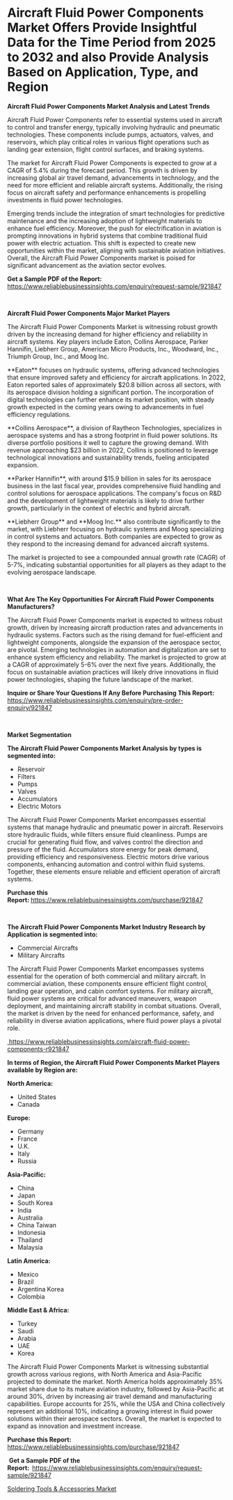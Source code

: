 <p><h1>Aircraft Fluid Power Components Market Offers Provide Insightful Data for the Time Period from 2025 to 2032 and also Provide Analysis Based on Application, Type, and Region</h1></p><p><strong>Aircraft Fluid Power Components Market Analysis and Latest Trends</strong></p>
<p><p>Aircraft Fluid Power Components refer to essential systems used in aircraft to control and transfer energy, typically involving hydraulic and pneumatic technologies. These components include pumps, actuators, valves, and reservoirs, which play critical roles in various flight operations such as landing gear extension, flight control surfaces, and braking systems.</p><p>The market for Aircraft Fluid Power Components is expected to grow at a CAGR of 5.4% during the forecast period. This growth is driven by increasing global air travel demand, advancements in technology, and the need for more efficient and reliable aircraft systems. Additionally, the rising focus on aircraft safety and performance enhancements is propelling investments in fluid power technologies. </p><p>Emerging trends include the integration of smart technologies for predictive maintenance and the increasing adoption of lightweight materials to enhance fuel efficiency. Moreover, the push for electrification in aviation is prompting innovations in hybrid systems that combine traditional fluid power with electric actuation. This shift is expected to create new opportunities within the market, aligning with sustainable aviation initiatives. Overall, the Aircraft Fluid Power Components market is poised for significant advancement as the aviation sector evolves.</p></p>
<p><strong>Get a Sample PDF of the Report:&nbsp;</strong> <a href="https://www.reliablebusinessinsights.com/enquiry/request-sample/921847?utm_campaign=2275&utm_medium=2&utm_source=Github&utm_content=ia&utm_term=23022025&utm_id=aircraft-fluid-power-components">https://www.reliablebusinessinsights.com/enquiry/request-sample/921847</a></p>
<p>&nbsp;</p>
<p><strong>Aircraft Fluid Power Components Major Market Players</strong></p>
<p><p>The Aircraft Fluid Power Components Market is witnessing robust growth driven by the increasing demand for higher efficiency and reliability in aircraft systems. Key players include Eaton, Collins Aerospace, Parker Hannifin, Liebherr Group, American Micro Products, Inc., Woodward, Inc., Triumph Group, Inc., and Moog Inc.</p><p>**Eaton** focuses on hydraulic systems, offering advanced technologies that ensure improved safety and efficiency for aircraft applications. In 2022, Eaton reported sales of approximately $20.8 billion across all sectors, with its aerospace division holding a significant portion. The incorporation of digital technologies can further enhance its market position, with steady growth expected in the coming years owing to advancements in fuel efficiency regulations.</p><p>**Collins Aerospace**, a division of Raytheon Technologies, specializes in aerospace systems and has a strong footprint in fluid power solutions. Its diverse portfolio positions it well to capture the growing demand. With revenue approaching $23 billion in 2022, Collins is positioned to leverage technological innovations and sustainability trends, fueling anticipated expansion.</p><p>**Parker Hannifin**, with around $15.9 billion in sales for its aerospace business in the last fiscal year, provides comprehensive fluid handling and control solutions for aerospace applications. The company's focus on R&D and the development of lightweight materials is likely to drive further growth, particularly in the context of electric and hybrid aircraft.</p><p>**Liebherr Group** and **Moog Inc.** also contribute significantly to the market, with Liebherr focusing on hydraulic systems and Moog specializing in control systems and actuators. Both companies are expected to grow as they respond to the increasing demand for advanced aircraft systems.</p><p>The market is projected to see a compounded annual growth rate (CAGR) of 5-7%, indicating substantial opportunities for all players as they adapt to the evolving aerospace landscape.</p></p>
<p>&nbsp;</p>
<p><strong>What Are The Key Opportunities For Aircraft Fluid Power Components Manufacturers?</strong></p>
<p><p>The Aircraft Fluid Power Components market is expected to witness robust growth, driven by increasing aircraft production rates and advancements in hydraulic systems. Factors such as the rising demand for fuel-efficient and lightweight components, alongside the expansion of the aerospace sector, are pivotal. Emerging technologies in automation and digitalization are set to enhance system efficiency and reliability. The market is projected to grow at a CAGR of approximately 5-6% over the next five years. Additionally, the focus on sustainable aviation practices will likely drive innovations in fluid power technologies, shaping the future landscape of the market.</p></p>
<p><strong>Inquire or Share Your Questions If Any Before Purchasing This Report:</strong> <a href="https://www.reliablebusinessinsights.com/enquiry/pre-order-enquiry/921847?utm_campaign=2275&utm_medium=2&utm_source=Github&utm_content=ia&utm_term=23022025&utm_id=aircraft-fluid-power-components">https://www.reliablebusinessinsights.com/enquiry/pre-order-enquiry/921847</a></p>
<p>&nbsp;</p>
<p><strong>Market Segmentation</strong></p>
<p><strong>The Aircraft Fluid Power Components Market Analysis by types is segmented into:</strong></p>
<p><ul><li>Reservoir</li><li>Filters</li><li>Pumps</li><li>Valves</li><li>Accumulators</li><li>Electric Motors</li></ul></p>
<p><p>The Aircraft Fluid Power Components Market encompasses essential systems that manage hydraulic and pneumatic power in aircraft. Reservoirs store hydraulic fluids, while filters ensure fluid cleanliness. Pumps are crucial for generating fluid flow, and valves control the direction and pressure of the fluid. Accumulators store energy for peak demand, providing efficiency and responsiveness. Electric motors drive various components, enhancing automation and control within fluid systems. Together, these elements ensure reliable and efficient operation of aircraft systems.</p></p>
<p><strong>Purchase this Report:&nbsp;</strong><a href="https://www.reliablebusinessinsights.com/purchase/921847?utm_campaign=2275&utm_medium=2&utm_source=Github&utm_content=ia&utm_term=23022025&utm_id=aircraft-fluid-power-components">https://www.reliablebusinessinsights.com/purchase/921847</a></p>
<p>&nbsp;</p>
<p><strong>The Aircraft Fluid Power Components Market Industry Research by Application is segmented into:</strong></p>
<p><ul><li>Commercial Aircrafts</li><li>Military Aircrafts</li></ul></p>
<p><p>The Aircraft Fluid Power Components Market encompasses systems essential for the operation of both commercial and military aircraft. In commercial aviation, these components ensure efficient flight control, landing gear operation, and cabin comfort systems. For military aircraft, fluid power systems are critical for advanced maneuvers, weapon deployment, and maintaining aircraft stability in combat situations. Overall, the market is driven by the need for enhanced performance, safety, and reliability in diverse aviation applications, where fluid power plays a pivotal role.</p></p>
<p><a href="https://www.reliablebusinessinsights.com/aircraft-fluid-power-components-r921847?utm_campaign=2275&utm_medium=2&utm_source=Github&utm_content=ia&utm_term=23022025&utm_id=aircraft-fluid-power-components">&nbsp;https://www.reliablebusinessinsights.com/aircraft-fluid-power-components-r921847</a></p>
<p><strong>In terms of Region, the Aircraft Fluid Power Components Market Players available by Region are:</strong></p>
<p>
    <p> <strong> North America: </strong>
        <ul>
            <li>United States</li>
            <li>Canada</li>
        </ul>
        </p> 
    <p> <strong> Europe: </strong>
        <ul>
            <li>Germany</li>
            <li>France</li>
            <li>U.K.</li>
            <li>Italy</li>
            <li>Russia</li>
        </ul>
        </p> 
    <p> <strong> Asia-Pacific: </strong>
        <ul>
            <li>China</li>
            <li>Japan</li>
            <li>South Korea</li>
            <li>India</li>
            <li>Australia</li>
            <li>China Taiwan</li>
            <li>Indonesia</li>
            <li>Thailand</li>
            <li>Malaysia</li>
        </ul>
        </p> 
    <p> <strong> Latin America: </strong>
        <ul>
            <li>Mexico</li>
            <li>Brazil</li>
            <li>Argentina Korea</li>
            <li>Colombia</li>
        </ul>
        </p> 
    <p> <strong> Middle East & Africa: </strong>
        <ul>
            <li>Turkey</li>
            <li>Saudi</li>
            <li>Arabia</li>
            <li>UAE</li>
            <li>Korea</li>
        </ul>
    </p>
    </p>
<p><p>The Aircraft Fluid Power Components Market is witnessing substantial growth across various regions, with North America and Asia-Pacific projected to dominate the market. North America holds approximately 35% market share due to its mature aviation industry, followed by Asia-Pacific at around 30%, driven by increasing air travel demand and manufacturing capabilities. Europe accounts for 25%, while the USA and China collectively represent an additional 10%, indicating a growing interest in fluid power solutions within their aerospace sectors. Overall, the market is expected to expand as innovation and investment increase.</p></p>
<p><strong>Purchase this Report: </strong><a href="https://www.reliablebusinessinsights.com/purchase/921847?utm_campaign=2275&utm_medium=2&utm_source=Github&utm_content=ia&utm_term=23022025&utm_id=aircraft-fluid-power-components">https://www.reliablebusinessinsights.com/purchase/921847</a></p>
<p>&nbsp;<strong>Get a Sample PDF of the Report:&nbsp;&nbsp;</strong><a href="https://www.reliablebusinessinsights.com/enquiry/request-sample/921847?utm_campaign=2275&utm_medium=2&utm_source=Github&utm_content=ia&utm_term=23022025&utm_id=aircraft-fluid-power-components">https://www.reliablebusinessinsights.com/enquiry/request-sample/921847</a></p>
<p><strong></strong></p>
<p><p><a href="https://github.com/maclarensidney/Market-Research-Report-List-1/blob/main/soldering-tools-accessories-market.md?utm_campaign=2275&utm_medium=2&utm_source=Github&utm_content=ia&utm_term=23022025&utm_id=aircraft-fluid-power-components">Soldering Tools & Accessories Market</a></p></p>